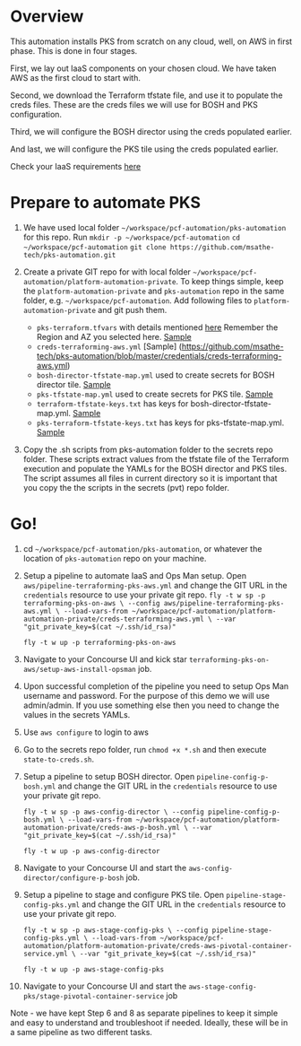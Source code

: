 # Overview
This automation installs PKS from scratch on any cloud, well, on AWS in first phase.
This is done in four stages.

First, we lay out IaaS components on your chosen cloud. We have taken AWS as the first cloud to start with.

Second, we download the Terraform tfstate file, and use it to populate the creds files.
These are the creds files we will use for BOSH and PKS configuration.

Third, we will configure the BOSH director using the creds populated earlier.

And last, we will configure the PKS tile using the creds populated earlier.

Check your IaaS requirements [here](https://docs.pivotal.io/runtimes/pks/1-3/aws-requirements.html)

# Prepare to automate PKS
1. We have used local folder `~/workspace/pcf-automation/pks-automation` for this repo. Run
`mkdir -p ~/workspace/pcf-automation`
`cd ~/workspace/pcf-automation`
`git clone https://github.com/msathe-tech/pks-automation.git`

2. Create a private GIT repo for with local folder `~/workspace/pcf-automation/platform-automation-private`.
To keep things simple, keep the `platform-automation-private` and `pks-automation` repo in the same folder, e.g. `~/workspace/pcf-automation`. Add following files to `platform-automation-private` and git push them.
    * `pks-terraform.tfvars` with details mentioned [here](https://docs.pivotal.io/pivotalcf/2-4/om/aws/prepare-env-terraform.html#download) Remember the Region and AZ you selected here. [Sample](https://github.com/msathe-tech/pks-automation/blob/master/credentials/pks-terraform.tfvars)
    * `creds-terraforming-aws.yml` [Sample] (https://github.com/msathe-tech/pks-automation/blob/master/credentials/creds-terraforming-aws.yml)
    * `bosh-director-tfstate-map.yml` used to create secrets for BOSH director tile. [Sample](https://github.com/msathe-tech/pks-automation/blob/master/credentials/bosh-director-tfstate-map.yml)
    * `pks-tfstate-map.yml` used to create secrets for PKS tile. [Sample](https://github.com/msathe-tech/pks-automation/blob/master/credentials/pks-tfstate-map.yml)
    * `terraform-tfstate-keys.txt` has keys for bosh-director-tfstate-map.yml. [Sample](https://github.com/msathe-tech/pks-automation/blob/master/credentials/terraform-tfstate-keys.txt)
    * `pks-terraform-tfstate-keys.txt` has keys for pks-tfstate-map.yml. [Sample](https://github.com/msathe-tech/pks-automation/blob/master/credentials/pks-terraform-tfstate-keys.txt)

3. Copy the .sh scripts from pks-automation folder to the secrets repo folder. These scripts extract values from the tfstate file of the Terraform execution and populate the YAMLs for the BOSH director and PKS tiles. The script assumes all files in current directory so it is important that you copy the the scripts in the secrets (pvt) repo folder.

# Go!

1. cd `~/workspace/pcf-automation/pks-automation`, or whatever the location of `pks-automation` repo on your machine.

2. Setup a pipeline to automate IaaS and Ops Man setup. Open `aws/pipeline-terraforming-pks-aws.yml` and change the GIT URL in the `credentials` resource to use your private git repo.
    `fly -t w sp -p terraforming-pks-on-aws \
    --config aws/pipeline-terraforming-pks-aws.yml \
    --load-vars-from ~/workspace/pcf-automation/platform-automation-private/creds-terraforming-aws.yml \
    --var "git_private_key=$(cat ~/.ssh/id_rsa)"`

    `fly -t w up -p terraforming-pks-on-aws`

3. Navigate to your Concourse UI and kick star `terraforming-pks-on-aws/setup-aws-install-opsman` job.

4. Upon successful completion of the pipeline you need to setup Ops Man username and password. For the purpose of this demo we will use admin/admin. If you use something else then you need to change the values in the secrets YAMLs.

5. Use `aws configure` to login to aws

6. Go to the secrets repo folder, run `chmod +x *.sh` and then execute `state-to-creds.sh`.

7. Setup a pipeline to setup BOSH director. Open `pipeline-config-p-bosh.yml` and change the GIT URL in the `credentials` resource to use your private git repo.

    `fly -t w sp -p aws-config-director \
    --config pipeline-config-p-bosh.yml \
    --load-vars-from ~/workspace/pcf-automation/platform-automation-private/creds-aws-p-bosh.yml \
    --var "git_private_key=$(cat ~/.ssh/id_rsa)"`

    `fly -t w up -p aws-config-director`

8. Navigate to your Concourse UI and start the `aws-config-director/configure-p-bosh` job.

9. Setup a pipeline to stage and configure PKS tile. Open `pipeline-stage-config-pks.yml` and change the GIT URL in the `credentials` resource to use your private git repo.

    `fly -t w sp -p aws-stage-config-pks \
    --config pipeline-stage-config-pks.yml \
    --load-vars-from ~/workspace/pcf-automation/platform-automation-private/creds-aws-pivotal-container-service.yml \
    --var "git_private_key=$(cat ~/.ssh/id_rsa)"`

    `fly -t w up -p aws-stage-config-pks`

10. Navigate to your Concourse UI and start the `aws-stage-config-pks/stage-pivotal-container-service` job

Note - we have kept Step 6 and 8 as separate pipelines to keep it simple and easy to understand and troubleshoot if needed. Ideally, these will be in a same pipeline as two different tasks.
